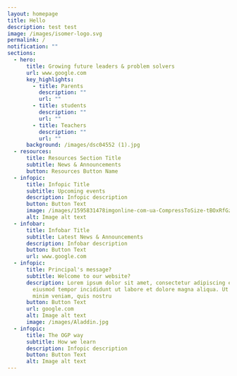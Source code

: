 ```yaml
---
layout: homepage
title: Hello
description: test test
image: /images/isomer-logo.svg
permalink: /
notification: ""
sections:
  - hero:
      title: Growing future leaders & problem solvers
      url: www.google.com
      key_highlights:
        - title: Parents
          description: ""
          url: ""
        - title: students
          description: ""
          url: ""
        - title: Teachers
          description: ""
          url: ""
      background: /images/dsc04552 (1).jpg
  - resources:
      title: Resources Section Title
      subtitle: News & Announcements
      button: Resources Button Name
  - infopic:
      title: Infopic Title
      subtitle: Upcoming events
      description: Infopic description
      button: Button Text
      image: /images/1595831478imgonline-com-ua-CompressToSize-tBOxRfGzn1.jpeg
      alt: Image alt text
  - infobar:
      title: Infobar Title
      subtitle: Latest News & Announcements
      description: Infobar description
      button: Button Text
      url: www.google.com
  - infopic:
      title: Principal's message?
      subtitle: Welcome to our website?
      description: Lorem ipsum dolor sit amet, consectetur adipiscing elit, sed do
        eiusmod tempor incididunt ut labore et dolore magna aliqua. Ut enim ad
        minim veniam, quis nostru
      button: Button Text
      url: google.com
      alt: Image alt text
      image: /images/Aladdin.jpg
  - infopic:
      title: The OGP way
      subtitle: How we learn
      description: Infopic description
      button: Button Text
      alt: Image alt text
---
```

